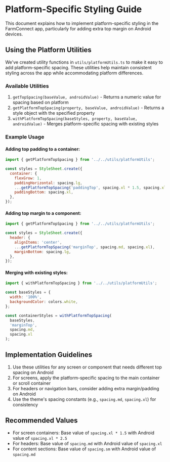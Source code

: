 # Platform-Specific Styling Guide

This document explains how to implement platform-specific styling in the FarmConnect app, particularly for adding extra top margin on Android devices.

## Using the Platform Utilities

We've created utility functions in `utils/platformUtils.ts` to make it easy to add platform-specific spacing. These utilities help maintain consistent styling across the app while accommodating platform differences.

### Available Utilities

1. `getTopSpacing(baseValue, androidValue)` - Returns a numeric value for spacing based on platform
2. `getPlatformTopSpacing(property, baseValue, androidValue)` - Returns a style object with the specified property
3. `withPlatformTopSpacing(baseStyles, property, baseValue, androidValue)` - Merges platform-specific spacing with existing styles

### Example Usage

#### Adding top padding to a container:

```javascript
import { getPlatformTopSpacing } from '../../utils/platformUtils';

const styles = StyleSheet.create({
  container: {
    flexGrow: 1,
    paddingHorizontal: spacing.lg,
    ...getPlatformTopSpacing('paddingTop', spacing.xl * 1.5, spacing.xl * 2.5),
    paddingBottom: spacing.xl,
  },
});
```

#### Adding top margin to a component:

```javascript
import { getPlatformTopSpacing } from '../../utils/platformUtils';

const styles = StyleSheet.create({
  header: {
    alignItems: 'center',
    ...getPlatformTopSpacing('marginTop', spacing.md, spacing.xl),
    marginBottom: spacing.lg,
  },
});
```

#### Merging with existing styles:

```javascript
import { withPlatformTopSpacing } from '../../utils/platformUtils';

const baseStyles = {
  width: '100%',
  backgroundColor: colors.white,
};

const containerStyles = withPlatformTopSpacing(
  baseStyles, 
  'marginTop', 
  spacing.md, 
  spacing.xl
);
```

## Implementation Guidelines

1. Use these utilities for any screen or component that needs different top spacing on Android
2. For screens, apply the platform-specific spacing to the main container or scroll container
3. For headers or navigation bars, consider adding extra margin/padding on Android
4. Use the theme's spacing constants (e.g., `spacing.md`, `spacing.xl`) for consistency

## Recommended Values

- For screen containers: Base value of `spacing.xl * 1.5` with Android value of `spacing.xl * 2.5`
- For headers: Base value of `spacing.md` with Android value of `spacing.xl`
- For content sections: Base value of `spacing.sm` with Android value of `spacing.md`
